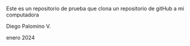 Este es un repositorio de prueba que clona un repositorio de gitHub a mi computadora

Diego Palomino V.

enero 2024

